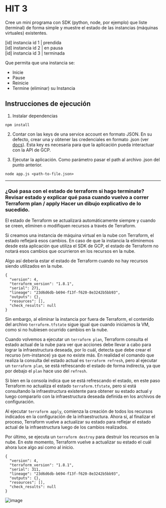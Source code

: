 # HIT 3

Cree un mini programa con SDK (python, node, por ejemplo) que liste (terminal) de forma simple y muestre el estado de las instancias (máquinas virtuales) existentes.

[id] instancia id 1 | prendida <br>
[id] instancia id 2 | en pausa <br>
[id] instancia id 3 | terminada <br>

Que permita que una instancia se:

-   Inicie
-   Pause
-   Reinicie
-   Termine (eliminar) su Instancia

## Instrucciones de ejecución

1. Instalar dependencias

```
npm install
```

2. Contar con las keys de una service account en formato JSON. En su defecto, crear una y obtener las credenciales en formato .json (ver [docs](https://console.cloud.google.com/iam-admin/serviceaccounts)). Esta key es necesaria para que la aplicación pueda interactuar con la API de GCP.

3. Ejecutar la aplicación. Como parámetro pasar el path al archivo .json del punto anterior.

```
node app.js <path-to-file.json>
```

<hr>

### ¿Qué pasa con el estado de terraform si hago terminate? Revisar estado y explicar qué pasa cuando vuelvo a correr Terraform plan / apply Hacer un dibujo explicativo de lo sucedido.

El estado de Terraform se actualizará automáticamente siempre y cuando se creen, eliminen o modifiquen recursos a través de Terraform.

Si creamos una instancia de máquina virtual en la nube con Terraform, el estado reflejará esos cambios. En caso de que la instancia la eliminemos desde esta aplicación que utiliza el SDK de GCP, el estado de Terraform no notará esos cambios que ocurrieron en los recursos en la nube.

Algo así debería estar el estado de Terraform cuando no hay recursos siendo utilizados en la nube.

```
{
  "version": 4,
  "terraform_version": "1.8.1",
  "serial": 271,
  "lineage": "23d6d6db-b694-f13f-f620-8e3242b5bb93",
  "outputs": {},
  "resources": [],
  "check_results": null
}
```

Sin embargo, al eliminar la instancia por fuera de Terraform, el contenido del archivo `terraform.tfstate` sigue igual que cuando iniciamos la VM, como si no hubiesen ocurrido cambios en la nube.

Cuando volvemos a ejecutar un `terraform plan`, Terraform consulta el estado actual de la nube para ver que acciones debe llevar a cabo para lograr la infraestructura deseada, por lo cuál, detecta que debe crear el recurso (vm-instance) ya que no existe más. En realidad el comando que realiza la consulta del estado actual es `terraform refresh`, pero al ejecutar un `terraform plan`, se está refrescando el estado de forma indirecta, ya que por debajo el `plan` hace uso del `refresh`.

Si bien en la consola indica que se está refrescando el estado, en este paso Terraform no actualiza el estado `terraform.tfstate`, pero si está consultando la infraestructura existente para obtener su estado actual y luego compararlo con la infraestructura deseada definida en los archivos de configuración.

Al ejecutar `terraform apply`, comienza la creación de todos los recursos indicados en la configuración de la infraestructura. Ahora sí, al finalizar el proceso, Terraform vuelve a actualizar su estado para reflejar el estado actual de la infraestructura luego de los cambios realizados.

Por último, se ejecuta un `terraform destroy` para destruir los recursos en la nube. En este momento, Terraform vuelve a actualizar su estado el cuál ahora luce algo así como al inicio.

```
{
  "version": 4,
  "terraform_version": "1.8.1",
  "serial": 311,
  "lineage": "23d6d6db-b694-f13f-f620-8e3242b5bb93",
  "outputs": {},
  "resources": [],
  "check_results": null
}
```

![image](https://github.com/Fedesin/sdypp-2024/assets/117539520/0de28706-d2e5-483a-8274-c8384ecee1f7)
